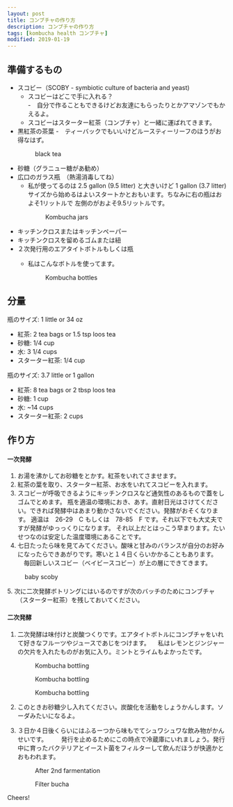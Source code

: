 ```yaml
---
layout: post
title: コンブチャの作り方
description: コンブチャの作り方
tags: [kombucha health コンブチャ]
modified: 2019-01-19
---
```


## 準備するもの
- スコビー（SCOBY -  symbiotic culture of bacteria and yeast)
    - スコビーはどこで手に入れる？          
        -　自分で作ることもできるけどお友達にもらったりとかアマゾンでもかえるよ。
    - スコビーはスターター紅茶（コンブチャ）と一緒に運ばれてきます。         
- 黒紅茶の茶葉
    -　ティーバックでもいいけどルースティーリーフのほうがお得なはず。
        <figure class="full">
        <img src="/images/2019-01-19/black-tea.jpg" alt="">
        <figcaption>black tea</figcaption>
        </figure>
- 砂糖（グラニュー糖があ勧め）
- 広口のガラス瓶　（熱湯消毒してね）
    - 私が使ってるのは 2.5 gallon (9.5 litter) と大きいけど 1 gallon (3.7 litter)
    サイズから始めるはよいスタートかとおもいます。ちなみに右の瓶はおよそ1リットルで
    左側のがおよそ9.5リットルです。
        <figure class="full">
        <img src="/images/2019-01-19/kombucha-jars.jpg" alt="">
        <figcaption>Kombucha jars</figcaption>
        </figure>
- キッチンクロスまたはキッチンペーパー
- キッチンクロスを留めるゴムまたは紐
- ２次発行用のエアタイトボトルもしくは瓶
    - 私はこんなボトルを使ってます。
    
        <figure class="full">
        <img src="/images/2019-01-19/kombucha-bottles.jpg" alt="">
        <figcaption>Kombucha bottles</figcaption>
        </figure>

## 分量

瓶のサイズ: 1 little or 34 oz
- 紅茶: 2 tea bags or 1.5 tsp loos tea
- 砂糖: 1/4 cup
- 水: 3 1/4 cups
- スターター紅茶: 1/4 cup

瓶のサイズ: 3.7 little or 1 gallon
- 紅茶: 8 tea bags or 2 tbsp loos tea
- 砂糖: 1 cup
- 水: ~14 cups
- スターター紅茶: 2 cups


## 作り方

#### 一次発酵
1. お湯を沸かしてお砂糖をとかす。紅茶をいれてさませます。
2. 紅茶の葉を取り、スターター紅茶、お水をいれてスコビーを入れます。
3. スコビーが呼吸できるようにキッチンクロスなど通気性のあるもので蓋をしゴムでとめます。
瓶を適温の環境におき、あす。直射日光はさけてください。できれば発酵中はあまり動かさないでください。発酵がおそくなります。
適温は　26-29　C もしくは　78-85　F です。それ以下でも大丈夫ですが発酵がゆっっくりになります。
それ以上だとはっこう早まります。たいせつなのは安定した温度環境にあることです。
4. 七日たったら味を見てみてください。酸味と甘みのバランスが自分のお好みになったらできあがりです。寒いと１４日くらいかかることもあります。
　毎回新しいスコビー（ベイビースコビー）が上の層にできてきます。
  <figure class="full">
    <img src="/images/2019-01-19/baby_scoby_upclose.jpg" alt="">
    <figcaption>baby scoby</figcaption>
    </figure>
5. 次に二次発酵ボトリングにはいるのですが次のバッチのためにコンブチャ
　　（スターター紅茶）を残しておいてください。

#### 二次発酵 
1. 二次発酵は味付けと炭酸つくりです。エアタイトボトルにコンブチャをいれて好きなフルーツやジュースであじをつけます。
　私はレモンとジンジャーの欠片を入れたものがお気に入り。ミントとライムもよかったです。
    
    <figure class="full">
    <img src="/images/2019-01-19/kombucha-bottling-finished.jpg" alt="">
    <figcaption>Kombucha bottling</figcaption>
    </figure>
    
    <figure class="full">
    <img src="/images/2019-01-19/kombucha-finish-bottling3.jpg" alt="">
    <figcaption>Kombucha bottling</figcaption>
    </figure>
    
    <figure class="full">
    <img src="/images/2019-01-19/kombucha-finish-bottling-2.jpg" alt="">
    <figcaption>Kombucha bottling</figcaption>
    </figure>
2. このときお砂糖少し入れてください。炭酸化を活動をしょうかんします。ソーダみたいになるよ。
3. ３日か４日後くらいにはふるーつから味もでてシュワシュワな飲み物がかんせいです。
　　発行を止めるためにこの時点で冷蔵庫にいれましょう。発行中に育ったバクテリアとイースト菌をフィルターして飲んだほうが快適かとおもわれます。
    <figure class="full">
    <img src="/images/2019-01-19/after-2nd-bucha.jpg" alt="">
    <figcaption>After 2nd farmentation</figcaption>
    </figure>
    
    <figure class="full">
    <img src="/images/2019-01-19/filter-bucha.jpg" alt="">
    <figcaption>Filter bucha</figcaption>
    </figure>

Cheers!